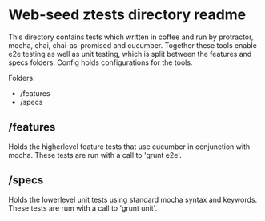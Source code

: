 Web-seed ztests directory readme
=====================================

This directory contains tests which written in coffee and run by protractor,
mocha, chai, chai-as-promised and cucumber. Together these tools enable
e2e testing as well as unit testing, which is split between the features and
specs folders. Config holds configurations for the tools.

Folders:

* /features
* /specs

/features
---------
Holds the higherlevel feature tests that use cucumber in conjunction with mocha.
These tests are run with a call to 'grunt e2e'.

/specs
------
Holds the lowerlevel unit tests using standard mocha syntax and keywords. These
tests are rum with a call to 'grunt unit'.